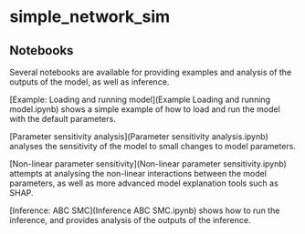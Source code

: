 # simple_network_sim

## Notebooks

Several notebooks are available for providing examples and analysis of the outputs of the model, as well as inference.

[Example: Loading and running model](Example Loading and running model.ipynb) shows a simple example of how to load and run the model with the default parameters.

[Parameter sensitivity analysis](Parameter sensitivity analysis.ipynb) analyses the sensitivity of the model to small changes to model parameters.

[Non-linear parameter sensitivity](Non-linear parameter sensitivity.ipynb) attempts at analysing the non-linear interactions between the model parameters, as well as more advanced model explanation tools such as SHAP.

[Inference: ABC SMC](Inference ABC SMC.ipynb) shows how to run the inference, and provides analysis of the outputs of the inference.
